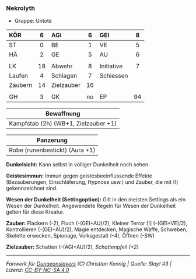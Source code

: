 ### Nekrolyth

- Gruppe: Untote

| KÖR     |  6  | AGI        |  6  | GEI        |  8  |
| :------ | :-: | :--------- | :-: | :--------- | :-: |
| ST      |  0  | BE         |  1  | VE         |  5  |
| HÄ      |  2  | GE         |  5  | AU         |  6  |
|         |     |            |     |            |     |
| LK      | 18  | Abwehr     |  8  | Initiative |  7  |
| Laufen  |  4  | Schlagen   |  7  | Schiessen  |     |
| Zaubern | 14  | Zielzauber | 16  |            |     |
|         |     |            |     |            |     |
| GH      |  3  | GK         | no  | EP         | 94  |

|              Bewaffnung              |
| :----------------------------------: |
| Kampfstab (2h) (WB+1, Zielzauber +1) |

|           Panzerung            |
| :----------------------------: |
| Robe (runenbestickt) (Aura +1) |

**Dunkelsicht:** Kann selbst in völliger Dunkelheit noch sehen.

**Geistesimmun:** Immun gegen geistesbeeinflussende Effekte (Bezauberungen, Einschläferung, Hypnose usw.) und Zauber, die mit (!) gekennzeichnet sind.

**Wesen der Dunkelheit (Settingoption):** Gilt in den meisten Settings als ein Wesen der Dunkelheit. Angewendete Regeln für Wesen der Dunkelheit gelten für diese Kreatur.

**Zauber:** Flackern (-2), Fluch (-(GEI+AU)/2), Kleiner Terror [!] (-(GEI+VE)/2), Kontrollieren (-(GEI+AU)/2), Magie entdecken, Magische Waffe, Schweben, Skelette erwecken, Spionage, Volksgestalt (-4), Öffnen (-SW)

**Zielzauber:** Schatten (-(AGI+AU)/2), _Schattenpfeil (+2)_

---

_Fanwerk für [Dungeonslayers](https://www.dungeonslayers.net/) (C) Christian Kennig | Quelle: Slay! #3 | Lizenz: [CC-BY-NC-SA 4.0](https://creativecommons.org/licenses/by-nc-sa/4.0/deed.de)_
